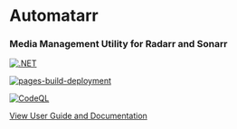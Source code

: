 # Automatarr

### Media Management Utility for Radarr and Sonarr

[![.NET](https://github.com/DecSmith42/automatarr/actions/workflows/dotnet-test.yml/badge.svg)](https://github.com/DecSmith42/automatarr/actions/workflows/dotnet-test.yml)

[![pages-build-deployment](https://github.com/DecSmith42/automatarr/actions/workflows/pages/pages-build-deployment/badge.svg)](https://github.com/DecSmith42/automatarr/actions/workflows/pages/pages-build-deployment)

[![CodeQL](https://github.com/DecSmith42/automatarr/actions/workflows/codeql-analysis.yml/badge.svg)](https://github.com/DecSmith42/automatarr/actions/workflows/codeql-analysis.yml)

[View User Guide and Documentation](https://decsmith42.github.io/Automatarr/manual/intro.html)

